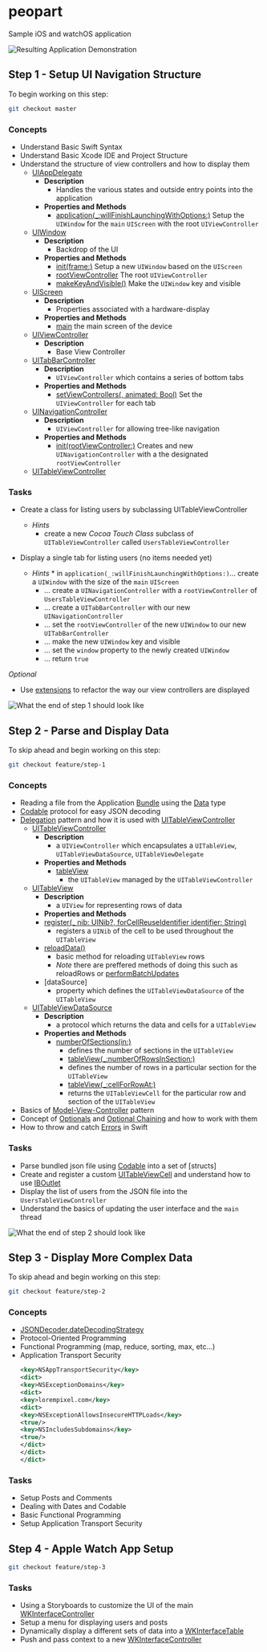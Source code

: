 # peopart
Sample iOS and watchOS application

![Resulting Application Demonstration](/assets/demo.gif?raw=true "Resulting Application")

## Step 1 - Setup UI Navigation Structure

To begin working on this step: 

```bash
git checkout master
```

### Concepts

* Understand Basic Swift Syntax
* Understand Basic Xcode IDE and Project Structure 
* Understand the structure of view controllers and how to display them
  * [UIAppDelegate](https://developer.apple.com/documentation/uikit/uiapplicationdelegate)
    * **Description**
      * Handles the various states and outside entry points into the application  
    * **Properties and Methods**
      * [application(_:willFinishLaunchingWithOptions:)](https://developer.apple.com/documentation/uikit/uiapplicationdelegate/1623032-application) 
        Setup the `UIWindow` for the `main` `UIScreen` with the root `UIViewController` 
  * [UIWindow](https://developer.apple.com/documentation/uikit/uiwindow)
    * **Description**
      * Backdrop of the UI 
    * **Properties and Methods**
      * [init(frame:)](https://developer.apple.com/documentation/uikit/uiwindow)
        Setup a new `UIWindow` based on the `UIScreen`
      * [rootViewController](https://developer.apple.com/documentation/uikit/uiwindow/1621581-rootviewcontroller)
        The root `UIViewController` 
      * [makeKeyAndVisible()](https://developer.apple.com/documentation/uikit/uiwindow/1621601-makekeyandvisible)
        Make the `UIWindow` key and visible
  * [UIScreen](https://developer.apple.com/documentation/uikit/uiscreen)
    * **Description**
      * Properties associated with a hardware-display
    * **Properties and Methods**
      * [main](https://developer.apple.com/documentation/uikit/uiscreen/1617815-main)
        the main screen of the device
  * [UIViewController](https://developer.apple.com/documentation/uikit/uiviewcontroller)
    * **Description**
      * Base View Controller 
  * [UITabBarController](https://developer.apple.com/documentation/uikit/uitabbarcontroller)
    * **Description**
      * `UIViewController` which contains a series of bottom tabs
    * **Properties and Methods**
      * [setViewControllers(, animated: Bool)](https://developer.apple.com/documentation/uikit/uitabbarcontroller/1621177-setviewcontrollers)
        Set the `UIViewController` for each tab
  * [UINavigationController](https://developer.apple.com/documentation/uikit/uinavigationcontroller)
    * **Description**
      * `UIViewController` for allowing tree-like navigation
    * **Properties and Methods**
      * [init(rootViewController:)](https://developer.apple.com/documentation/uikit/uinavigationcontroller/1621858-init)
        Creates and new `UINavigationController` with a the designated `rootViewController`
  * [UITableViewController](https://developer.apple.com/documentation/uikit/uitableviewcontroller)

### Tasks

* Create a class for listing users by subclassing UITableViewController
  * _Hints_ 
    * create a new _Cocoa Touch Class_ subclass of `UITableViewController` called `UsersTableViewController`
    
* Display a single tab for listing users (no items needed yet)
  * _Hints_ * in `application(_:willFinishLaunchingWithOptions:)`... create a `UIWindow` with the size of the `main` `UIScreen`   
    * ... create a `UINavigationController` with a `rootViewController` of `UsersTableViewController`
    * ... create a `UITabBarController` with our new `UINavigationController`
    * ... set the `rootViewController` of the new `UIWindow` to our new `UITabBarController`
    * ... make the new `UIWindow` key and visible
    * ... set the `window` property to the newly created `UIWindow`
    * ... return `true`
    

*Optional*

* Use [extensions](https://docs.swift.org/swift-book/LanguageGuide/Extensions.html) to refactor the way our view controllers are displayed

![What the end of step 1 should look like](/assets/step-1.jpg?raw=true "Step 1 Result")

## Step 2 - Parse and Display Data

To skip ahead and begin working on this step: 

```bash
git checkout feature/step-1
```

### Concepts

* Reading a file from the Application [Bundle] using the [Data] type
* [Codable] protocol for easy JSON decoding
* [Delegation] pattern and how it is used with [UITableViewController]
  * [UITableViewController](https://developer.apple.com/documentation/uikit/uitableviewcontroller)
    * **Description**
      * a `UIViewController` which encapsulates a `UITableView`, `UITableViewDataSource`, `UITableViewDelegate`
    * **Properties and Methods**
      * [tableView](https://developer.apple.com/documentation/uikit/uitableviewcontroller/1614753-tableview)
        * the `UITableView` managed by the `UITableViewController`
  * [UITableView]
    * **Description**
      * a `UIView` for representing rows of data
    * **Properties and Methods** 
    * [register(_ nib: UINib?, 
    forCellReuseIdentifier identifier: String)](https://developer.apple.com/documentation/uikit/uitableview/1614937-register)
        * registers a `UINib` of the cell to be used throughout the `UITableView`
    * [reloadData()](https://developer.apple.com/documentation/uikit/uitableview/1614862-reloaddata)
        * basic method for reloading `UITableView` rows 
        * _Note_ there are preffered methods of doing this such as reloadRows or [performBatchUpdates](https://developer.apple.com/documentation/uikit/uitableview/2887515-performbatchupdates)
    * [dataSource]
        * property which defines the `UITableViewDataSource` of the `UITableView`
  * [UITableViewDataSource]
    * **Description**
      * a protocol which returns the data and cells for a `UITableView`
    * **Properties and Methods** 
      * [numberOfSections(in:)](https://developer.apple.com/documentation/uikit/uitableviewdatasource/1614860-numberofsections)
        * defines the number of sections in the `UITableView`
        * [tableView(_:numberOfRowsInSection:)](https://developer.apple.com/documentation/uikit/uitableviewdatasource/1614931-tableview)
        * defines the number of rows in a particular section for the `UITableView`
        * [tableView(_:cellForRowAt:)](https://developer.apple.com/documentation/uikit/uitableviewdatasource/1614861-tableview)
        * returns the `UITableViewCell` for the particular row and section of the `UITableView`
* Basics of [Model-View-Controller] pattern
* Concept of [Optionals] and [Optional Chaining] and how to work with them
* How to throw and catch [Errors] in Swift

### Tasks

* Parse bundled json file using [Codable] into a set of [structs]
* Create and register a custom [UITableViewCell] and understand how to use [IBOutlet]
* Display the list of users from the JSON file into the `UsersTableViewController`
* Understand the basics of updating the user interface and the `main` thread

![What the end of step 2 should look like](/assets/step-2.jpg?raw=true "Step 2 Result")

## Step 3 - Display More Complex Data

To skip ahead and begin working on this step: 

```bash
git checkout feature/step-2
```

### Concepts

* [JSONDecoder.dateDecodingStrategy]
* Protocol-Oriented Programming
* Functional Programming (map, reduce, sorting, max, etc...)
* Application Transport Security
  ```xml
  <key>NSAppTransportSecurity</key>
  <dict>
  <key>NSExceptionDomains</key>
  <dict>
  <key>lorempixel.com</key>
  <dict>
  <key>NSExceptionAllowsInsecureHTTPLoads</key>
  <true/>
  <key>NSIncludesSubdomains</key>
  <true/>
  </dict>
  </dict>
  </dict>
### Tasks

* Setup Posts and Comments
* Dealing with Dates and Codable
* Basic Functional Programming
* Setup Application Transport Security

## Step 4 - Apple Watch App Setup

```bash
git checkout feature/step-3
```

### Tasks

* Using a Storyboards to customize the UI of the main [WKInterfaceController]
* Setup a menu for displaying users and posts
* Dynamically display a different sets of data into a [WKInterfaceTable]
* Push and pass context to a new [WKInterfaceController]


[Delegation]: https://developer.apple.com/library/archive/documentation/General/Conceptual/DevPedia-CocoaCore/Delegation.html
[UITableViewController]: https://developer.apple.com/documentation/uikit/uitableviewcontroller
[Bundle]: https://developer.apple.com/documentation/foundation/bundle
[Data]: https://developer.apple.com/documentation/foundation/data
[Codable]: https://developer.apple.com/documentation/swift/codable
[Model-View-Controller]: https://developer.apple.com/library/archive/documentation/General/Conceptual/DevPedia-CocoaCore/MVC.html
[Optional Chaining]: https://docs.swift.org/swift-book/LanguageGuide/OptionalChaining.html
[Optionals]: https://developer.apple.com/documentation/swift/optional
[Errors]: https://docs.swift.org/swift-book/LanguageGuide/ErrorHandling.html
[sturcts]: https://docs.swift.org/swift-book/LanguageGuide/ClassesAndStructures.html
[UITableViewCell]: https://developer.apple.com/documentation/uikit/views_and_controls/table_views/configuring_the_cells_for_your_table
[IBOutlet]: https://developer.apple.com/library/archive/documentation/General/Conceptual/CocoaEncyclopedia/Outlets/Outlets.html
[JSONDecoder.dateDecodingStrategy]: https://developer.apple.com/documentation/foundation/jsondecoder/2895216-datedecodingstrategy
[WKInterfaceTable]: https://developer.apple.com/documentation/watchkit/wkinterfacetable
[Protocol-Oriented Programming]: https://developer.apple.com/videos/play/wwdc2015/408/
[WKInterfaceController]: https://developer.apple.com/documentation/watchkit/wkinterfacecontroller
[UITableView]: https://developer.apple.com/documentation/uikit/uitableview
[UITableViewDataSource]: https://developer.apple.com/documentation/uikit/uitableviewdatasource
